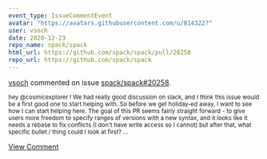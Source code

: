 ```yaml
---
event_type: IssueCommentEvent
avatar: "https://avatars.githubusercontent.com/u/814322?"
user: vsoch
date: 2020-12-23
repo_name: spack/spack
html_url: https://github.com/spack/spack/pull/20258
repo_url: https://github.com/spack/spack
---
```


<a href='https://github.com/vsoch' target='_blank'>vsoch</a> commented on issue <a href='https://github.com/spack/spack/pull/20258' target='_blank'>spack/spack#20258</a>.

<small>hey @cosmicexplorer ! We had really good discussion on slack, and I think this issue would be a first good one to start helping with. So before we get holiday-ed away, I want to see how I can start helping here. The goal of this PR seems fairly straight forward - to give users more freedom to specify ranges of versions with a new syntax, and it looks like it needs a rebase to fix conflicts (I don't have write access so I cannot) but after that, what specific bullet / thing could I look at first?...</small>

<a href='https://github.com/spack/spack/pull/20258' target='_blank'>View Comment</a>